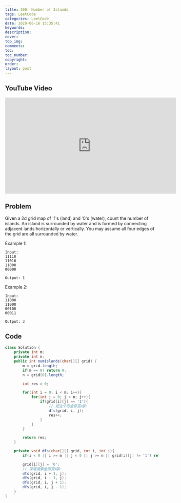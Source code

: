 ```yaml
---
title: 200. Number of Islands
tags: LeetCode
categories: LeetCode
date: 2020-06-16 15:35:41
keywords:
description:
cover:
top_img:
comments:
toc:
toc_number:
copyright:
order:
layout: post
---
```


## YouTube Video

<iframe width="560" height="315" src="https://www.youtube.com/embed/WboLnmBXZAA" frameborder="0" allow="accelerometer; autoplay; encrypted-media; gyroscope; picture-in-picture" allowfullscreen></iframe>

## Problem

Given a 2d grid map of '1's (land) and '0's (water), count the number of islands. An island is surrounded by water and is formed by connecting adjacent lands horizontally or vertically. You may assume all four edges of the grid are all surrounded by water.

Example 1:

```
Input:
11110
11010
11000
00000

Output: 1
```

Example 2:

```
Input:
11000
11000
00100
00011

Output: 3
```

## Code

```java
class Solution {
    private int m;
    private int n;
    public int numIslands(char[][] grid) {
        m = grid.length;
        if(m == 0) return 0;
        n = grid[0].length;

        int res = 0;

        for(int i = 0; i < m; i++){
            for(int j = 0; j < n; j++){
                if(grid[i][j] == '1'){
                    // 把这个岛全部变成0
                    dfs(grid, i, j);
                    res++;
                }
            }
        }

        return res;
    }

    private void dfs(char[][] grid, int i, int j){
        if(i < 0 || i >= m || j < 0 || j >= n || grid[i][j] != '1') return;

        grid[i][j] = '0';
        // 深度搜索全部变成0
        dfs(grid, i + 1, j);
        dfs(grid, i - 1, j);
        dfs(grid, i, j + 1);
        dfs(grid, i, j - 1);
    }
}
```
